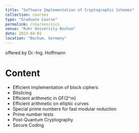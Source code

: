 ```yaml
---
title: "Software Implementation of Cryptographic Schemes"
collection: courses
type: "Graduate Course"
permalink: /courses/sics
venue: "Ruhr University Bochum"
date: 2023-04-01
location: "Bochum, Germany"
---
```


offered by Dr.-Ing. Hoffmann

Content
======

* Efficient implementation of block ciphers
* Bitslicing
* Efficient arithmetic in GF(2^m)
* Efficient arithmetic on elliptic curves
* Special prime numbers for fast modular reduction
* Prime number tests
* Post-Quantum Cryptography
* Secure Coding
